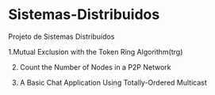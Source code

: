 # Sistemas-Distribuidos


Projeto de Sistemas Distribuídos


1.Mutual Exclusion with the Token Ring Algorithm(trg)

2. Count the Number of Nodes in a P2P Network

3. A Basic Chat Application Using Totally-Ordered Multicast
